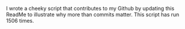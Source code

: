 I wrote a cheeky script that contributes to my Github by updating this ReadMe to illustrate why more than commits matter. This script has run 1506 times.